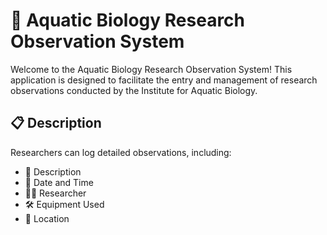 # 🐠 Aquatic Biology Research Observation System

Welcome to the Aquatic Biology Research Observation System! This application is designed to facilitate the entry and management of research observations conducted by the Institute for Aquatic Biology.

## 📋 Description

Researchers can log detailed observations, including:
- 📝 Description
- 📅 Date and Time
- 👩‍🔬 Researcher
- 🛠️ Equipment Used
- 📍 Location
